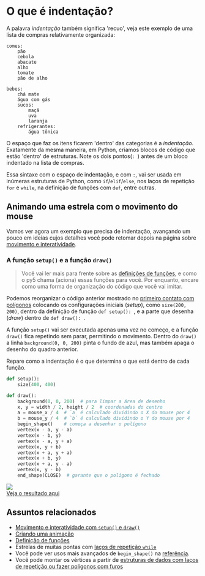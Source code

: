 # O que é indentação?
<!--
![](assets/compras.png)
-->
A palavra *indentação* também significa  'recuo',  veja este exemplo de uma lista de compras relativamente organizada:

```
comes:
    pão
    cebola
    abacate
    alho
    tomate
    pão de alho

bebes:
    chá mate
    água com gás
    sucos:
        maçã
        uva
        laranja
    refrigerantes:
        água tônica
```

O espaço que faz os itens ficarem 'dentro' das categorias é a *indentação*. Exatamente da mesma maneira, em Python, criamos blocos de código que estão 'dentro' de estruturas. Note os dois pontos(`: `) antes de um bloco indentado na lista de compras.

Essa sintaxe com o espaço de indentação, e com `:`, vai ser usada em inúmeras estruturas de Python, como `if`/`elif`/`else`,  nos laços de repetição `for` e `while`, na definição de funções com `def`, entre outras.

## Animando uma estrela com o movimento do mouse

Vamos ver agora um exemplo que precisa de indentação, avançando um pouco em ideias cujos detalhes você pode retomar depois na página sobre [movimento e interatividade](setup_draw.md).

### A função `setup()` e a função `draw()`

> Você vai ler mais para frente sobre as [definições de funções](funcoes_py.md), e como o py5 chama (aciona) essas funções para você. Por enquanto, encare como uma forma de organização do código que você vai imitar.

Podemos reorganizar o código anterior mostrado no [primeiro contato com polígonos](poligonos_1.md) colocando os configurações iniciais (*setup*), como  `size(200, 200)`, dentro da definição de função `def setup(): `, e a parte que desenha (*draw*) dentro de `def draw(): `.

A função `setup()` vai ser executada apenas uma vez no começo, e a função `draw()` fica repetindo sem parar, permitindo o movimento. Dentro do `draw()` a linha `background(0, 0, 200)` pinta o fundo de azul, mas também apaga o desenho do quadro anterior.

Repare como a indentação é o que determina o que está dentro de cada função.

<!-- editor-pyp5js -->
```python
def setup():
    size(400, 400)

def draw():
    background(0, 0, 200)  # para limpar a área de desenho
    x, y = width / 2, height / 2  # coordenadas do centro
    a = mouse_x / 4  # `a` é calculado dividindo o X do mouse por 4
    b = mouse_y / 4  # `b` é calculado dividindo o Y do mouse por 4
    begin_shape()    # começa a desenhar o polígono
    vertex(x - a, y - a)
    vertex(x - b, y)
    vertex(x - a, y + a)
    vertex(x, y + b)
    vertex(x + a, y + a)
    vertex(x + b, y)
    vertex(x + a, y - a)
    vertex(x, y - b)
    end_shape(CLOSE)  # garante que o polígono é fechado
```

<div id = "iframe_DIV" > <img src = "assets/estrela_indentacao.gif" > </div>
<a id="iframe_A" href="https://abav.lugaralgum.com/material-aulas/Processing-Python/assets/indentacao/">Veja o resultado aqui</a>

## Assuntos relacionados

- [Movimento e interatividade com `setup()` e `draw()`](setup_draw.md)
- [Criando uma animação](movimento_py.md)
- [Definição de funções](funcoes_py.md)
- Estrelas de muitas pontas com [laços de repetição `while`](while.md)
- Você pode ver usos mais avançados de `begin_shape()` na [referência](https://py5coding.org/reference/sketch_begin_shape.html).
- Você pode montar os vértices a partir de [estruturas de dados com laços de repetição ou fazer polígonos com furos](poligonos_2.md)
